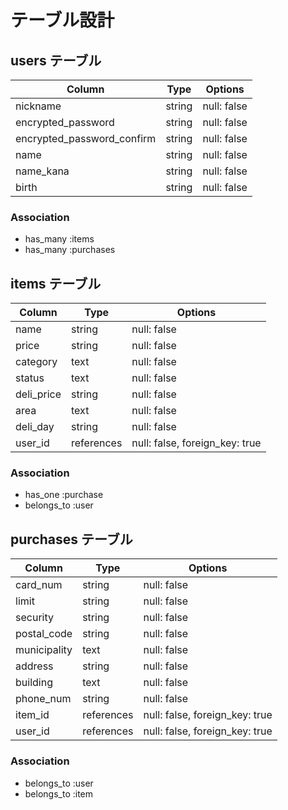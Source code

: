 # テーブル設計

## users テーブル

| Column                     | Type   | Options     |
| -------------------------- | ------ | ----------- |
| nickname                   | string | null: false |
| encrypted_password         | string | null: false |
| encrypted_password_confirm | string | null: false |
| name                       | string | null: false |
| name_kana                  | string | null: false |
| birth                      | string | null: false |

### Association

- has_many :items
- has_many :purchases

## items テーブル

| Column     | Type       | Options                        |
| ---------- | ---------- | ------------------------------ |
| name       | string     | null: false                    |
| price      | string     | null: false                    |
| category   | text       | null: false                    |
| status     | text       | null: false                    |
| deli_price | string     | null: false                    |
| area       | text       | null: false                    |
| deli_day   | string     | null: false                    |
| user_id    | references | null: false, foreign_key: true |

### Association

- has_one :purchase
- belongs_to :user

## purchases テーブル

| Column       | Type       | Options                        |
| ------------ | ---------- | ------------------------------ |
| card_num     | string     | null: false                    |
| limit        | string     | null: false                    |
| security     | string     | null: false                    |
| postal_code  | string     | null: false                    |
| municipality | text       | null: false                    |
| address      | string     | null: false                    |
| building     | text       | null: false                    |
| phone_num    | string     | null: false                    |
| item_id      | references | null: false, foreign_key: true |
| user_id      | references | null: false, foreign_key: true |

### Association

- belongs_to :user
- belongs_to :item
